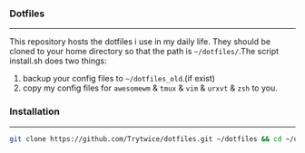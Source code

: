 ### Dotfiles
---
This repository hosts the dotfiles i use in my daily life. They should be cloned to your home directory so that the path is `~/dotfiles/`.The script install.sh does two things:  
1. backup your config files to `~/dotfiles_old`.(if exist)
2. copy my config files for `awesomewm` & `tmux` & `vim` & `urxvt` & `zsh` to you.

### Installation
---
```bash
git clone https://github.com/Trytwice/dotfiles.git ~/dotfiles && cd ~/dotfiles && ./install.sh
```
